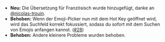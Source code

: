 * **Neu:** Die Übersetzung für Französisch wurde hinzugefügt, danke an [@nicolas-trouin](https://github.com/nicolas-trouin).
* **Behoben:** Wenn der Emoji-Picker nun mit dem Hot Key geöffnet wird, wird das Suchfeld korrekt fokussiert, sodass du sofort mit dem Suchen von Emojis anfangen kannst. ([#28](https://github.com/rugk/awesome-emoji-picker/issues/28))
* **Behoben:** Andere kleinere Probleme wurden behoben.
